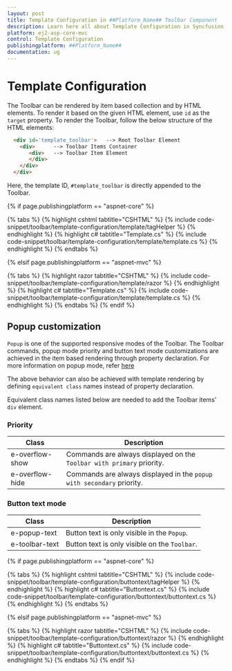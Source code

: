 ```yaml
---
layout: post
title: Template Configuration in ##Platform_Name## Toolbar Component
description: Learn here all about Template Configuration in Syncfusion ##Platform_Name## Toolbar component of Syncfusion Essential JS 2 and more.
platform: ej2-asp-core-mvc
control: Template Configuration
publishingplatform: ##Platform_Name##
documentation: ug
---
```



# Template Configuration

The Toolbar can be rendered by item based collection and by HTML elements.  To render it based on the given HTML element, use `id` as the `target` property. To render the Toolbar, follow the below structure of the HTML elements:

```html
  <div id='template_toolbar'>   --> Root Toolbar Element
    <div>      --> Toolbar Items Container
       <div>   --> Toolbar Item Element
       </div>
    </div>
  </div>
```

Here, the template ID, `#template_toolbar` is directly appended to the Toolbar.

{% if page.publishingplatform == "aspnet-core" %}

{% tabs %}
{% highlight cshtml tabtitle="CSHTML" %}
{% include code-snippet/toolbar/template-configuration/template/tagHelper %}
{% endhighlight %}
{% highlight c# tabtitle="Template.cs" %}
{% include code-snippet/toolbar/template-configuration/template/template.cs %}
{% endhighlight %}
{% endtabs %}

{% elsif page.publishingplatform == "aspnet-mvc" %}

{% tabs %}
{% highlight razor tabtitle="CSHTML" %}
{% include code-snippet/toolbar/template-configuration/template/razor %}
{% endhighlight %}
{% highlight c# tabtitle="Template.cs" %}
{% include code-snippet/toolbar/template-configuration/template/template.cs %}
{% endhighlight %}
{% endtabs %}
{% endif %}



## Popup customization

`Popup` is one of the supported responsive modes of the Toolbar. The Toolbar commands, popup mode priority and button text mode customizations are
achieved in the item based rendering through property declaration. For more information on popup mode, refer [here](./responsive-mode/)

The above behavior can also be achieved with template rendering by defining `equivalent class` names instead of property declaration.

Equivalent class names listed below are needed to add the Toolbar items' `div` element.

### Priority

Class              | Description
------------       | -------------
  e-overflow-show  | Commands are always displayed on the `Toolbar with primary` priority.
  e-overflow-hide  | Commands are always displayed in the `popup with secondary` priority.

### Button text mode

  Class         | Description
------------       | -------------
  e-popup-text     | Button text is only  visible in the `Popup`.
  e-toolbar-text   | Button text is only visible on the `Toolbar`.

{% if page.publishingplatform == "aspnet-core" %}

{% tabs %}
{% highlight cshtml tabtitle="CSHTML" %}
{% include code-snippet/toolbar/template-configuration/buttontext/tagHelper %}
{% endhighlight %}
{% highlight c# tabtitle="Buttontext.cs" %}
{% include code-snippet/toolbar/template-configuration/buttontext/buttontext.cs %}
{% endhighlight %}
{% endtabs %}

{% elsif page.publishingplatform == "aspnet-mvc" %}

{% tabs %}
{% highlight razor tabtitle="CSHTML" %}
{% include code-snippet/toolbar/template-configuration/buttontext/razor %}
{% endhighlight %}
{% highlight c# tabtitle="Buttontext.cs" %}
{% include code-snippet/toolbar/template-configuration/buttontext/buttontext.cs %}
{% endhighlight %}
{% endtabs %}
{% endif %}


